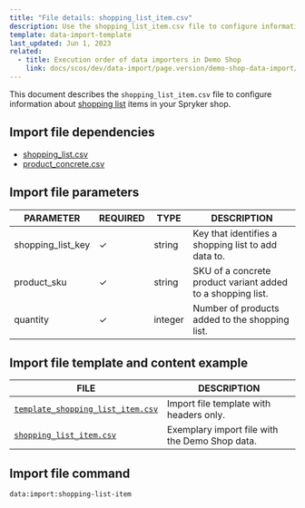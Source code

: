 ```yaml
---
title: "File details: shopping_list_item.csv"
description: Use the shopping_list_item.csv file to configure information about shopping list items in your Spryker shop.
template: data-import-template
last_updated: Jun 1, 2023
related:
  - title: Execution order of data importers in Demo Shop
    link: docs/scos/dev/data-import/page.version/demo-shop-data-import/execution-order-of-data-importers-in-demo-shop.html
---
```


This document describes the `shopping_list_item.csv` file to configure information about [shopping list](/docs/pbc/all/shopping-list-and-wishlist/{{page.version}}/base-shop/shopping-lists-feature-overview/shopping-lists-feature-overview.html) items in your Spryker shop.

## Import file dependencies

* [shopping_list.csv](/docs/pbc/all/shopping-list-and-wishlist/{{page.version}}/base-shop/import-and-export-data/file-details-shopping-list.csv.html)
* [product_concrete.csv](/docs/pbc/all/product-information-management/{{page.version}}/base-shop/import-and-export-data/products-data-import/import-file-details-product-concrete.csv.html)

## Import file parameters

| PARAMETER | REQUIRED |  TYPE | DESCRIPTION |
| --- | --- | --- | --- |
| shopping_list_key | &check; | string | Key that identifies a shopping list to add data to. |
|product_sku|&check;|string| SKU of a concrete product variant added to a shopping list.|
|quantity|&check;|integer | Number of products added to the shopping list.|

## Import file template and content example

| FILE | DESCRIPTION |
|---|---|
| [`template_shopping_list_item.csv`](https://spryker.s3.eu-central-1.amazonaws.com/docs/pbc/all/shopping-list-and-wishlist/base-shop/import-and-export-data/file-details-shopping-list-item.csv.md/template_shopping_list_item.csv) | Import file template with headers only. |
| [`shopping_list_item.csv`](https://spryker.s3.eu-central-1.amazonaws.com/docs/pbc/all/shopping-list-and-wishlist/base-shop/import-and-export-data/file-details-shopping-list-item.csv.md/shopping_list_item.csv) | Exemplary import file with the Demo Shop data. |


## Import file command

```bash
data:import:shopping-list-item
```